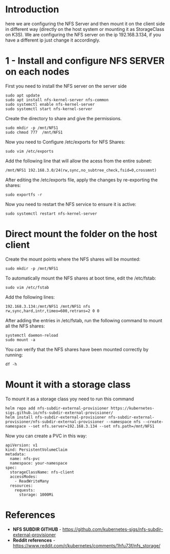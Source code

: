 # Introduction
here we are configuring the NFS Server and then mount it on the client side in different way (directly on the host system or mounting it as StorageClass on K3S).
We are configuring the NFS server on the ip 192.168.3.134, if you have a different ip just change it accordingly.

# 1 - Install and configure NFS SERVER on each nodes
First you need to install the NFS server on the server side
```
sudo apt update
sudo apt install nfs-kernel-server nfs-common
sudo systemctl enable nfs-kernel-server
sudo systemctl start nfs-kernel-server
```

Create the directory to share and give the permissions.
```
sudo mkdir -p /mnt/NFS1
sudo chmod 777  /mnt/NFS1
```

Now you need to Configure /etc/exports for NFS Shares:

```
sudo vim /etc/exports
```

Add the following line that will allow the acess from the entire subnet:
```
/mnt/NFS1 192.168.3.0/24(rw,sync,no_subtree_check,fsid=0,crossmnt)
```

After editing the /etc/exports file, apply the changes by re-exporting the shares:

```
sudo exportfs -r
```

Now you need to restart the NFS service to ensure it is active:

```
sudo systemctl restart nfs-kernel-server
```

# Direct mount the folder on the host client

Create the mount points where the NFS shares will be mounted:
```
sudo mkdir -p /mnt/NFS1
```

To automatically mount the NFS shares at boot time, edit the /etc/fstab:

```
sudo vim /etc/fstab
```

Add the following lines:
```
192.168.3.134:/mnt/NFS1 /mnt/NFS1 nfs rw,sync,hard,intr,timeo=600,retrans=2 0 0
```

After adding the entries in /etc/fstab, run the following command to mount all the NFS shares:
```
systemctl daemon-reload
sudo mount -a
```

You can verify that the NFS shares have been mounted correctly by running:
```
df -h
```

# Mount it with a storage class

To mount it as a storage class yoy need to run this command

```
helm repo add nfs-subdir-external-provisioner https://kubernetes-sigs.github.io/nfs-subdir-external-provisioner/
helm install nfs-subdir-external-provisioner nfs-subdir-external-provisioner/nfs-subdir-external-provisioner --namespace nfs --create-namespace --set nfs.server=192.168.3.134 --set nfs.path=/mnt/NFS1
```

Now you can create a PVC in this way:
```
apiVersion: v1
kind: PersistentVolumeClaim
metadata:
  name: nfs-pvc
  namespace: your-namespace
spec:
  storageClassName: nfs-client
  accessModes:
    - ReadWriteMany
  resources:
    requests:
      storage: 1000Mi
```


# References
* **NFS SUBDIR GITHUB** - https://github.com/kubernetes-sigs/nfs-subdir-external-provisioner
* **Reddit references** - https://www.reddit.com/r/kubernetes/comments/1hfu73f/nfs_storage/
